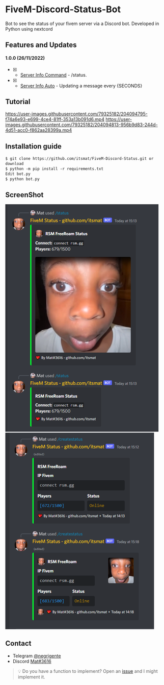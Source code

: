 # FiveM-Discord-Status-Bot
Bot to see the status of your fivem server via a Discord bot. Developed in Python using nextcord

## Features and Updates
#### 1.0.0 (26/11/2022)
- [x] - [Server Info Command](https://github.com/itsmat/FiveM-Discord-Status-Bot) - /status.
- [x] - [Server Info Auto](https://github.com/itsmat/FiveM-Telegram) - Updating a message every {SECONDS}

## Tutorial
https://user-images.githubusercontent.com/79325182/204094795-f74a6e93-e699-4ce4-81ff-353a13b091d6.mp4
https://user-images.githubusercontent.com/79325182/204094813-956b9d83-244d-4d51-acc0-f862aa28399a.mp4

## Installation guide

```
$ git clone https://github.com/itsmat/FiveM-Discord-Status.git or download
$ python -m pip install -r requirements.txt
Edit bot.py
$ python bot.py
```


## ScreenShot
![/status](https://raw.githubusercontent.com/itsmat/FiveM-Discord-Status-Bot/Nuker-Tool/Screen/statuscommand.PNG)
![autostatus](https://raw.githubusercontent.com/itsmat/FiveM-Discord-Status-Bot/Nuker-Tool/Screen/autostatus.PNG)

## Contact
- Telegram [@negrigente](https://t.me/negrigente)
- Discord [Mat#3616](https://github.com/itsmat)

> 💡 Do you have a function to implement? Open an [issue](https://github.com/itsmat/FiveM-Discord-Status-Bot/issues/new) and I might implement it.

